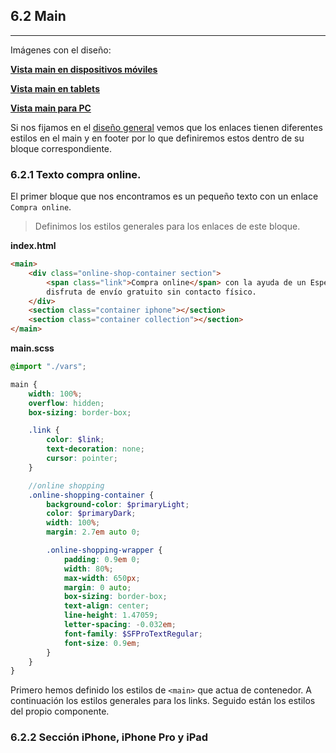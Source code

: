 ## 6.2 Main

---

Imágenes con el diseño:

[**Vista main en dispositivos móviles**](public/main-movile.png)

[**Vista main en tablets**](public/main-tablet.png)

[**Vista main para PC**](public/main-desktop.png)

Si nos fijamos en el [diseño general](public/desktop-design.png) vemos que los enlaces tienen diferentes estilos en el main y en footer por lo que definiremos estos dentro de su bloque correspondiente.

### 6.2.1 Texto compra online.

El primer bloque que nos encontramos es un pequeño texto con un enlace `Compra online`.

> Definimos los estilos generales para los enlaces de este bloque.

**index.html**

```html
<main>
	<div class="online-shop-container section">
		<span class="link">Compra online</span> con la ayuda de un Especialista y
		disfruta de envío gratuito sin contacto físico.
	</div>
	<section class="container iphone"></section>
	<section class="container collection"></section>
</main>
```

**main.scss**

```scss
@import "./vars";

main {
	width: 100%;
	overflow: hidden;
	box-sizing: border-box;

	.link {
		color: $link;
		text-decoration: none;
		cursor: pointer;
	}

	//online shopping
	.online-shopping-container {
		background-color: $primaryLight;
		color: $primaryDark;
		width: 100%;
		margin: 2.7em auto 0;

		.online-shopping-wrapper {
			padding: 0.9em 0;
			width: 80%;
			max-width: 650px;
			margin: 0 auto;
			box-sizing: border-box;
			text-align: center;
			line-height: 1.47059;
			letter-spacing: -0.032em;
			font-family: $SFProTextRegular;
			font-size: 0.9em;
		}
	}
}
```

Primero hemos definido los estilos de `<main>` que actua de contenedor. A continuación los estilos generales para los links. Seguido están los estilos del propio componente.

### 6.2.2 Sección iPhone, iPhone Pro y iPad
